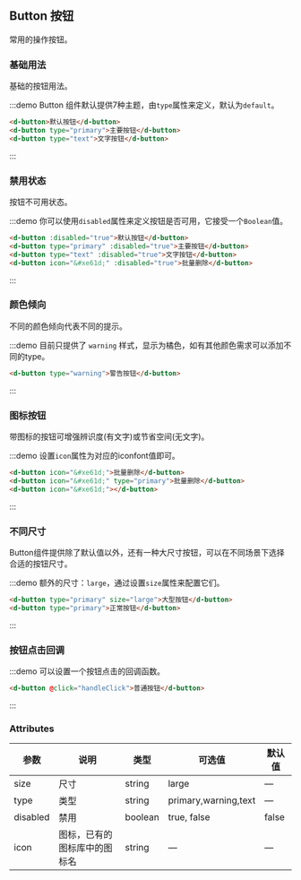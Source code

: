 <script>
export default {
  methods: {
    handleClick: function(evt) {
      alert(evt);
    }
  }
};
</script>

## Button 按钮

常用的操作按钮。

### 基础用法

基础的按钮用法。

:::demo Button 组件默认提供7种主题，由`type`属性来定义，默认为`default`。

```html
<d-button>默认按钮</d-button>
<d-button type="primary">主要按钮</d-button>
<d-button type="text">文字按钮</d-button>
```
:::

### 禁用状态

按钮不可用状态。

:::demo 你可以使用`disabled`属性来定义按钮是否可用，它接受一个`Boolean`值。

```html
<d-button :disabled="true">默认按钮</d-button>
<d-button type="primary" :disabled="true">主要按钮</d-button>
<d-button type="text" :disabled="true">文字按钮</d-button>
<d-button icon="&#xe61d;" :disabled="true">批量删除</d-button>
```
:::

### 颜色倾向

不同的颜色倾向代表不同的提示。

:::demo 目前只提供了 `warning` 样式，显示为橘色，如有其他颜色需求可以添加不同的type。
```html
<d-button type="warning">警告按钮</d-button>
```
:::

### 图标按钮

带图标的按钮可增强辨识度(有文字)或节省空间(无文字)。

:::demo 设置`icon`属性为对应的iconfont值即可。

```html
<d-button icon="&#xe61d;">批量删除</d-button>
<d-button icon="&#xe61d;" type="primary">批量删除</d-button>
<d-button icon="&#xe61d;"></d-button>
```
:::

### 不同尺寸

Button组件提供除了默认值以外，还有一种大尺寸按钮，可以在不同场景下选择合适的按钮尺寸。

:::demo 额外的尺寸：`large`，通过设置`size`属性来配置它们。

```html
<d-button type="primary" size="large">大型按钮</d-button>
<d-button type="primary">正常按钮</d-button>
```
:::

### 按钮点击回调

:::demo 可以设置一个按钮点击的回调函数。

```html
<d-button @click="handleClick">普通按钮</d-button>
```
:::

### Attributes

| 参数      | 说明    | 类型      | 可选值       | 默认值   |
|---------- |-------- |---------- |-------------  |-------- |
| size     | 尺寸   | string  |   large            |    —     |
| type     | 类型   | string    |   primary,warning,text |     —    |
| disabled  | 禁用    | boolean   | true, false   | false   |
| icon  | 图标，已有的图标库中的图标名 | string   |  —  |  —  |

